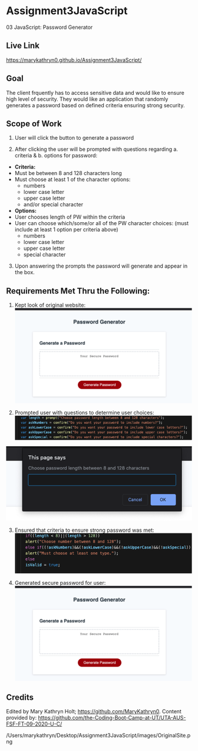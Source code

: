 # Assignment3JavaScript
03 JavaScript: Password Generator

## Live Link

https://marykathryn0.github.io/Assignment3JavaScript/

## Goal

The client frquently has to access sensitive data and would 
like to ensure high level of security. They would like an 
application that randomly generates a password based on defined 
criteria ensuring strong security.

## Scope of Work

1. User will click the button to generate a password

2. After clicking the user will be prompted with questions 
regarding a. criteria & b. options for password:
- **Criteria:** 
- Must be between 8 and 128 characters long
- Must choose at least 1 of the character options:
  - numbers 
  - lower case letter 
  - upper case letter 
  - and/or special character
- **Options:**
- User chooses length of PW within the criteria
- User can choose which/some/or all of the PW character choices:
    (must include at least 1 option per criteria above)
  - numbers 
  - lower case letter 
  - upper case letter 
  - special character

3. Upon answering the prompts the password will generate and appear in the box. 

## Requirements Met Thru the Following:

1. Kept look of original website:
![OriginalSite](images/OriginalSite.png)


2. Prompted user with questions to determine user choices:
![Questions](images/Questions.png)

![CriteriaLength](images/CriteriaLength.png)


3. Ensured that criteria to ensure strong password was met:         
![EnsuredCriteria](images/EnsuredCriteria.png)


4. Generated secure password for user:
![OriginalSite](images/OriginalSite.png)


## Credits

Edited by Mary Kathryn Holt; https://github.com/MaryKathryn0.
Content provided by: https://github.com/the-Coding-Boot-Camp-at-UT/UTA-AUS-FSF-FT-09-2020-U-C/

/Users/marykathryn/Desktop/Assignment3JavaScript/images/OriginalSite.png

